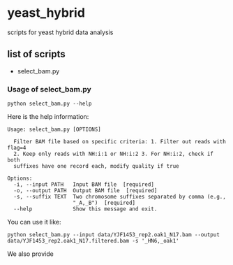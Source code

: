 # yeast_hybrid
scripts for yeast hybrid data analysis

## list of scripts
- select_bam.py

### Usage of select_bam.py
```
python select_bam.py --help
```
Here is the help information:
```
Usage: select_bam.py [OPTIONS]

  Filter BAM file based on specific criteria: 1. Filter out reads with flag=4
  2. Keep only reads with NH:i:1 or NH:i:2 3. For NH:i:2, check if both
  suffixes have one record each, modify quality if true

Options:
  -i, --input PATH   Input BAM file  [required]
  -o, --output PATH  Output BAM file  [required]
  -s, --suffix TEXT  Two chromosome suffixes separated by comma (e.g.,
                     "_A,_B")  [required]
  --help             Show this message and exit.
```
You can use it like:
```
python select_bam.py --input data/YJF1453_rep2.oak1_N17.bam --output data/YJF1453_rep2.oak1_N17.filtered.bam -s '_HN6,_oak1'
```

We also provide
